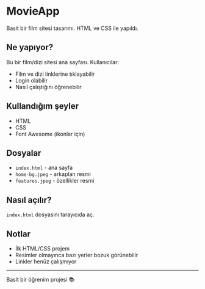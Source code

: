 # MovieApp

Basit bir film sitesi tasarımı. HTML ve CSS ile yapıldı.

## Ne yapıyor?

Bu bir film/dizi sitesi ana sayfası. Kullanıcılar:
- Film ve dizi linklerine tıklayabilir
- Login olabilir  
- Nasıl çalıştığını öğrenebilir

## Kullandığım şeyler

- HTML
- CSS
- Font Awesome (ikonlar için)

## Dosyalar

- `index.html` - ana sayfa
- `home-bg.jpeg` - arkaplan resmi
- `features.jpeg` - özellikler resmi

## Nasıl açılır?

`index.html` dosyasını tarayıcıda aç.

## Notlar

- İlk HTML/CSS projem
- Resimler olmayınca bazı yerler bozuk görünebilir
- Linkler henüz çalışmıyor

---

Basit bir öğrenim projesi 📚
